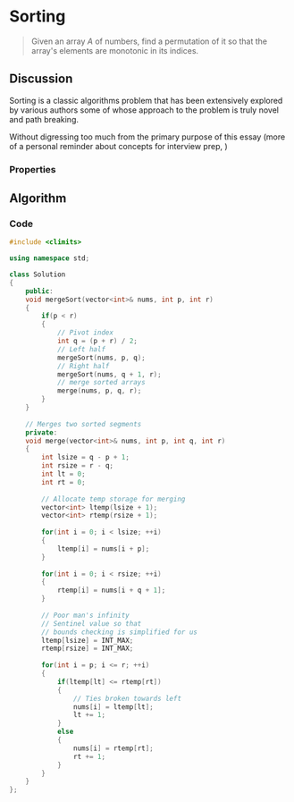 
# Sorting
> Given an array $A$ of numbers, find a permutation of it so that the array's elements are monotonic in its indices.

## Discussion
Sorting is a classic algorithms problem that has been extensively explored by various authors some of whose approach to the problem is truly novel and path breaking.

Without digressing too much from the primary purpose of this essay (more of a personal reminder about concepts for interview prep, )

### Properties

## Algorithm

### Code

```cpp
#include <climits>

using namespace std;

class Solution 
{
    public:
    void mergeSort(vector<int>& nums, int p, int r)
    {
        if(p < r)
        {
            // Pivot index
            int q = (p + r) / 2;
            // Left half
            mergeSort(nums, p, q);
            // Right half
            mergeSort(nums, q + 1, r);
            // merge sorted arrays
            merge(nums, p, q, r);
        }
    }
    
    // Merges two sorted segments
    private:
    void merge(vector<int>& nums, int p, int q, int r)
    {
        int lsize = q - p + 1;
        int rsize = r - q;
        int lt = 0;
        int rt = 0;
        
        // Allocate temp storage for merging
        vector<int> ltemp(lsize + 1);
        vector<int> rtemp(rsize + 1);
        
        for(int i = 0; i < lsize; ++i)
        {
            ltemp[i] = nums[i + p];
        }
        
        for(int i = 0; i < rsize; ++i)
        {
            rtemp[i] = nums[i + q + 1];
        }
        
        // Poor man's infinity
        // Sentinel value so that 
        // bounds checking is simplified for us
        ltemp[lsize] = INT_MAX;
        rtemp[rsize] = INT_MAX;
        
        for(int i = p; i <= r; ++i)
        {
            if(ltemp[lt] <= rtemp[rt])
            {
                // Ties broken towards left
                nums[i] = ltemp[lt];
                lt += 1;
            }
            else
            {
                nums[i] = rtemp[rt];
                rt += 1;
            }
        }
    }
};
```

